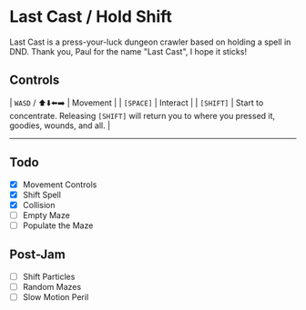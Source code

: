 # Last Cast / Hold Shift

Last Cast is a press-your-luck dungeon crawler based on holding a spell in DND. Thank you, Paul for the name "Last Cast", I hope it sticks!

## Controls

| `WASD` / ⬆️⬇️⬅️➡️ | Movement |
| `[SPACE]` | Interact |
| `[SHIFT]` | Start to concentrate. Releasing `[SHIFT]` will return you to where you pressed it, goodies, wounds, and all. |

-----

## Todo

- [x] Movement Controls
- [x] Shift Spell
- [x] Collision
- [ ] Empty Maze
- [ ] Populate the Maze

## Post-Jam

- [ ] Shift Particles
- [ ] Random Mazes
- [ ] Slow Motion Peril

